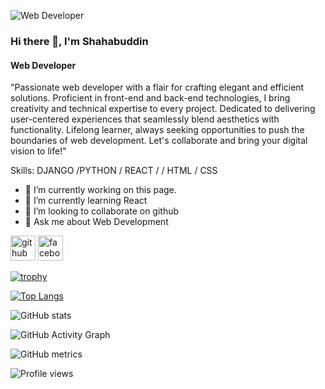 ![Web Developer](https://scontent.fdac148-1.fna.fbcdn.net/v/t39.30808-6/363801148_2304431093098848_5724693730779346626_n.jpg?_nc_cat=108&ccb=1-7&_nc_sid=09cbfe&_nc_eui2=AeHT05Cii4RK_GA44xBcZwzonwbPEKZcHFKfBs8QplwcUnIyUfZEpYTEnTxM_nMwVNZpddTFSIKK1xzdgxUtZUod&_nc_ohc=ixGI7bHGNeUAX_M6Fnp&_nc_ht=scontent.fdac148-1.fna&oh=00_AfCHf2ItG-xy3wonuGpDt_CxjqJatVT0g76viUmsiA7ung&oe=64E2882D)

### Hi there 👋, I'm Shahabuddin
#### Web Developer

"Passionate web developer with a flair for crafting elegant and efficient solutions. Proficient in front-end and back-end technologies, I bring creativity and technical expertise to every project. Dedicated to delivering user-centered experiences that seamlessly blend aesthetics with functionality. Lifelong learner, always seeking opportunities to push the boundaries of web development. Let's collaborate and bring your digital vision to life!"

Skills: DJANGO /PYTHON / REACT /  / HTML / CSS

- 🔭 I’m currently working on this page. 
- 🌱 I’m currently learning React 
- 👯 I’m looking to collaborate on github 
- 💬 Ask me about Web Development 


[<img src='https://cdn.jsdelivr.net/npm/simple-icons@3.0.1/icons/github.svg' alt='github' height='40'>](https://github.com/https://github.com/itsmd-Shahabuddin)  [<img src='https://cdn.jsdelivr.net/npm/simple-icons@3.0.1/icons/facebook.svg' alt='facebook' height='40'>](https://www.facebook.com/https://www.facebook.com/itsmd.shahabuddin/)  

[![trophy](https://github-profile-trophy.vercel.app/?username=https://github.com/itsmd-Shahabuddin)](https://github.com/ryo-ma/github-profile-trophy)

[![Top Langs](https://github-readme-stats.vercel.app/api/top-langs/?username=https://github.com/itsmd-Shahabuddin)](https://github.com/anuraghazra/github-readme-stats)

![GitHub stats](https://github-readme-stats.vercel.app/api?username=https://github.com/itsmd-Shahabuddin&show_icons=true&count_private=true)  

![GitHub Activity Graph](https://activity-graph.herokuapp.com/graph?username=https://github.com/itsmd-Shahabuddin)  

![GitHub metrics](https://metrics.lecoq.io/https://github.com/itsmd-Shahabuddin)  

![Profile views](https://gpvc.arturio.dev/https://github.com/itsmd-Shahabuddin)  
